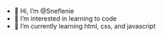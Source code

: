 - 👋 Hi, I’m @Sneflenie
- 👀 I’m interested in learning to code
- 🌱 I’m currently learning html, css, and javascript

<!---
Sneflenie/Sneflenie is a ✨ special ✨ repository because its `README.md` (this file) appears on your GitHub profile.
You can click the Preview link to take a look at your changes.
--->
